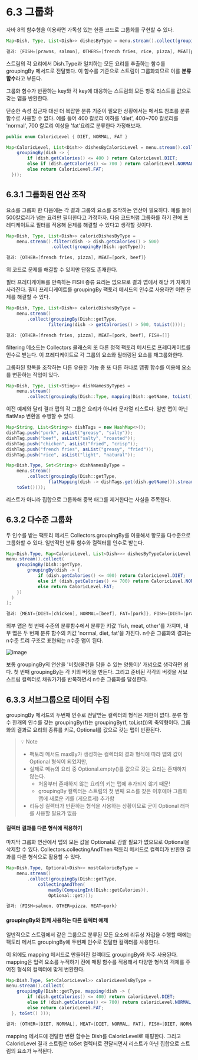 # 6.3 그룹화

자바 8의 함수형을 이용하면 가독성 있는 한줄 코드로 그룹화를 구현할 수 있다.

```java
Map<Dish, Type, List<Dish>> dishesByType = menu.stream().collect(groupingBy(Dish::getType));

결과: {FISH=[prawns, salmon], OTHERS=[french fries, rice, pizza], MEAT[pork, beef, chicken]}
```

스트림의 각 요리에서 Dish.Type과 일치하는 모든 요리를 추출하는 함수를 groupingBy 메서드로 전달했다. 
이 함수를 기준으로 스트림이 그룹화되므르 이를 **분류함수**라고 부른다.

그룹화 함수가 반환하는 key와 각 key에 대응하는 스트림의 모든 항목 리스트를 값으로 갖는 맵을 반환한다.

단순한 속성 접근자 대신 더 복잡한 분류 기준이 필요한 상황에서는 메서드 참조를 분류 함수로 사용할 수 없다.
예를 들어 400 칼로리 이하를 'diet', 400~700 칼로리를 'normal', 700 칼로리 이상을 'fat'요리로 분류한다 가정해보자.

```java
public enum CaloricLevel { DIET, NORMAL, FAT }

Map<CaloricLevel, List<Dish>> dishesByCaloricLevel = menu.stream().collect(
    groupingBy(dish -> {
        if (dish.getCalories() <= 400 ) return CaloricLevel.DIET;
        else if (dish.getCalories() <= 700 ) return CaloricLevel.NORMAL;
        else return CaloricLevel.FAT;
  }));
```

## 6.3.1 그룹화된 연산 조작
요소를 그룹화 한 다음에는 각 결과 그룹의 요소를 조작하는 연산이 필요하다.
예를 들어 500칼로리가 넘는 요리만 필터한다고 가정하자. 다음 코드처럼 그룹화를 하기 전에 프레디케이트로 필터를 적용해 문제를 해결할 수 있다고 생각할 것이다.

```java
Map<Dish, Type, List<Dish>> caloricDishesByType =
    menu.stream().filter(dish -> dish.getCalories() > 500)
                 .collect(groupingBy(Dish::getType));

결과: {OTHER=[french fries, pizza], MEAT=[pork, beef]}
```

위 코드로 문제를 해결할 수 있지만 단점도 존재한다. 

필터 프레디케이트를 만족하는 FISH 종류 요리는 없으므로 결과 맵에서 해당 키 자체가 사라진다. 
필터 프레디케이트를 groupingBy 팩토리 메서드의 인수로 사용하면 이런 문제를 해결할 수 있다.

```java
Map<Dish, Type, List<Dish>> caloricDishesByType = 
    menu.stream()
        .collect(groupingBy(Dish::getType, 
                filtering(dish -> getCalrories() > 500, toList())));

결과: {OTHER=[french fries, pizza], MEAT=[pork, beef], FISH=[]}
```

filtering 메소드는 Collectors 클래스의 또 다른 정적 팩토리 메서드로 프레디케이트를 인수로 받는다.
이 프레디케이트로 각 그룹의 요소와 필터링된 요소를 재그룹화한다.

그룹화된 항목을 조작하는 다른 유용한 기능 중 또 다른 하나로 맵핑 함수를 이용해 요소를 변환하는 작업이 있다.

```java
Map<Dish, Type, List<Sting>> dishNamesByTypes = 
    menu.stream()
        .collect(groupingBy(Dish::Type, mapping(Dish::getName, toList())));
```

이전 예제와 달리 결과 맵의 각 그룹은 요리가 아니라 문자열 리스트다. 
일반 맵이 아닌 flatMap 변환을 수행할 수 있다.

```java
Map<String, List<String>> dishTags = new HashMap<>();
dishTag.push("pork", asList("greasy", "salty"));
dishTag.push("beef", asList("salty", "roasted"));
dishTag.push("chicken", asList("fried", "crisp"));
dishTag.push("french fries", asList("greasy", "fried"));
dishTag.push("rice", asList("light", "natural"));

Map<Dish.Type, Set<String>> dishNamesByType = 
    menu.stream()
        .collect(groupingBy(Dish::getType,
                flatMapping(dish -> dishTags.get(dish.getName()).stream(),
    toSet())));
```

리스트가 아니라 집합으로 그룹화해 중복 태그를 제거한다는 사실을 주목한다.

## 6.3.2 다수준 그룹화

두 인수를 받는 팩토리 메서드 Collectors.groupingBy를 이용해서 항모을 다수준으로 그룹화할 수 있다.
일반적인 분류 함수와 컬렉터를 인수로 받는다.

```java
Map<Dish.Type, Map<CaloricLevel, List<Dish>>> dishesByTypeCaloricLevel = 
menu.stream().collect(
    groupingBy(Dish::getType,
        groupingBy(dish -> {
            if (dish.getCalories() <= 400) return CaloricLevel.DIET;
            else if (dish.getCalories() <= 700) return CaloricLevel.NORMAL;
            else return CaloricLevel.FAT;
    })
  )
);

결과: {MEAT={DIET=[chicken], NORMAL=[beef], FAT=[pork]}, FISH={DIET=[prawns], NORMAL=[salmon]}, OTHER={...}}
```

외부 맵은 첫 번째 수준의 분류함수에서 분류한 키값 'fish, meat, other'를 가지며, 내부 맵은 두 번째 분류 함수의 키값 'normal, diet, fat'을 가진다.
n수준 그룹화의 결과는 n수준 트리 구조로 표현되는 n수준 맵이 된다.

![image](https://github.com/yummy-cs/modern-java-in-action/assets/54580802/b423ac66-a35c-465a-beaa-3643c0bcab93)


보통 groupingBy의 연산을 '버킷(물건을 담을 수 있는 양동이)' 개념으로 생각하면 쉽다.
첫 번째 groupingBy는 각 키의 버킷을 만든다. 그리고 준비된 각각의 버킷을 서브스트림 컬렉터로 채워가기를 반복하면서 n수준 그룹화를 달성한다.


## 6.3.3 서브그룹으로 데이터 수집

groupingBy 메서드의 두번째 인수로 전달받는 컬렉터의 형식은 제한이 없다. 
분류 함수 한개의 인수를 갖는 groupingBy(f)는 groupingBy(f, toList())의 축약형이다.
그룹화의 결과로 요리의 종류를 키로, Optional<Dish>를 값으로 갖는 맵이 반환된다.

> 💡 Note
> - 팩토리 메서드 maxBy가 생성하는 컬렉터의 결과 형식에 따라 맵의 값이 Optional 형식이 되었지만,
> - 실제로 메뉴의 요리 중 Optional.empty()를 값으로 갖는 요리는 존재하지 않는다.
>   - 처음부터 존재하지 않는 요리의 키는 맵에 추가되지 않기 때문!
>   - groupingBy 컬렉터는 스트림의 첫 번째 요소를 찾은 이후에야 그룹화 맵에 새로운 키를 (게으르게) 추가함
> - 리듀싱 컬렉터가 반환하는 형식을 사용하는 상황이므로 굳이 Optional 래퍼를 사용할 필요가 없음

#### 컬렉터 결과를 다른 형식에 적용하기

마지막 그룹화 연산에서 맵의 모든 값을 Optional로 감쌀 필요가 없으므로 Optional을 삭제할 수 있다.
Collectors.collectingAndThen 팩토리 메서드로 컬렉터가 반환한 결과를 다른 형식으로 활용할 수 있다.

```java
Map<Dish.Type, Optional<Dish>> mostCaloricByType = 
    menu.stream()
        .collect(groupingBy(Dish::getType,
            collectingAndThen(
                maxBy(CompaingInt(Dish::getCalories)), 
                Optional::get)));

결과: {FISH=salmon, OTHER=pizza, MEAT=pork}
```

#### groupingBy와 함께 사용하는 다른 컬렉터 예제

일반적으로 스트림에서 같은 그룹으로 분류된 모든 요소에 리듀싱 자겁을 수행할 때에는 팩토리 메서드 groupingBy에 두번째 인수로 전달한 컬렉터를 사용한다.

이 외에도 mapping 메서드로 만들어진 컬렉터도 groupingBy와 자주 사용된다.
mapping은 입력 요소를 누적하기 전에 매핑 함수를 적용해서 다양한 형식의 객체를 주어진 형식의 컬렉터에 맞게 변환한다.

```java
Map<Dish.Type, Set<CaloricLevel>> caloricLevelsByType = 
menu.stream().collect(
    groupingBy(Dish::getType, mapping(dish -> {
        if (dish.getCalories() <= 400) return caloricLevel.DIET;
        else if (dish.getCalories() <= 700) return caloricLevel.NORMAL;
        else return caloricLevel.FAT;
  }, toSet() )));

결과: {OTHER=[DIET, NORMAL], MEAT=[DIET, NORMAL, FAT], FISH=[DIET, NORMAL]}
```

mapping 메서드에 전달한 변환 함수는 Dish를 CaloricLevel로 매핑한다. 그리고 CaloricLevel 결과 스트림은 toSet 컬렉터로 전달되면서 리스트가 아닌 집합으로 스트림의 요소가 누적된다.


